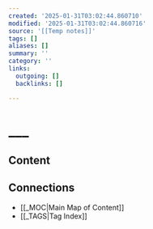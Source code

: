 ```yaml
---
created: '2025-01-31T03:02:44.860710'
modified: '2025-01-31T03:02:44.860716'
source: '[[Temp notes]]'
tags: []
aliases: []
summary: ''
category: ''
links:
  outgoing: []
  backlinks: []

---
```


# ___

## Content


## Connections
- [[_MOC|Main Map of Content]]
- [[_TAGS|Tag Index]]
